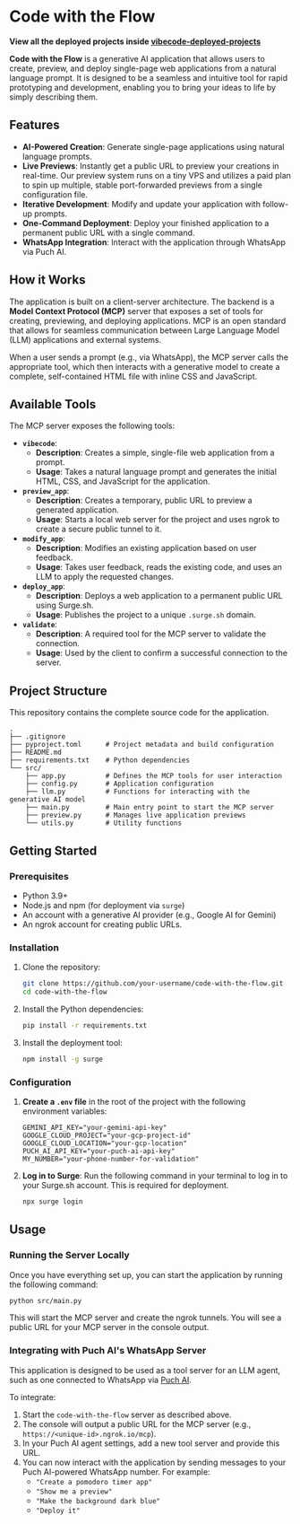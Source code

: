 # Code with the Flow

**View all the deployed projects inside [vibecode-deployed-projects](https://github.com/akshathmangudi/vibecode-deployed-projects)**

**Code with the Flow** is a generative AI application that allows users to create, preview, and deploy single-page web applications from a natural language prompt. It is designed to be a seamless and intuitive tool for rapid prototyping and development, enabling you to bring your ideas to life by simply describing them.

## Features

-   **AI-Powered Creation**: Generate single-page applications using natural language prompts.
-   **Live Previews**: Instantly get a public URL to preview your creations in real-time. Our preview system runs on a tiny VPS and utilizes a paid plan to spin up multiple, stable port-forwarded previews from a single configuration file.
-   **Iterative Development**: Modify and update your application with follow-up prompts.
-   **One-Command Deployment**: Deploy your finished application to a permanent public URL with a single command.
-   **WhatsApp Integration**: Interact with the application through WhatsApp via Puch AI.

## How it Works

The application is built on a client-server architecture. The backend is a **Model Context Protocol (MCP)** server that exposes a set of tools for creating, previewing, and deploying applications. MCP is an open standard that allows for seamless communication between Large Language Model (LLM) applications and external systems.

When a user sends a prompt (e.g., via WhatsApp), the MCP server calls the appropriate tool, which then interacts with a generative model to create a complete, self-contained HTML file with inline CSS and JavaScript.

## Available Tools

The MCP server exposes the following tools:

-   **`vibecode`**:
    -   **Description**: Creates a simple, single-file web application from a prompt.
    -   **Usage**: Takes a natural language prompt and generates the initial HTML, CSS, and JavaScript for the application.
-   **`preview_app`**:
    -   **Description**: Creates a temporary, public URL to preview a generated application.
    -   **Usage**: Starts a local web server for the project and uses ngrok to create a secure public tunnel to it.
-   **`modify_app`**:
    -   **Description**: Modifies an existing application based on user feedback.
    -   **Usage**: Takes user feedback, reads the existing code, and uses an LLM to apply the requested changes.
-   **`deploy_app`**:
    -   **Description**: Deploys a web application to a permanent public URL using Surge.sh.
    -   **Usage**: Publishes the project to a unique `.surge.sh` domain.
-   **`validate`**:
    -   **Description**: A required tool for the MCP server to validate the connection.
    -   **Usage**: Used by the client to confirm a successful connection to the server.

## Project Structure

This repository contains the complete source code for the application.

```
.
├── .gitignore
├── pyproject.toml      # Project metadata and build configuration
├── README.md
├── requirements.txt    # Python dependencies
└── src/
    ├── app.py          # Defines the MCP tools for user interaction
    ├── config.py       # Application configuration
    ├── llm.py          # Functions for interacting with the generative AI model
    ├── main.py         # Main entry point to start the MCP server
    ├── preview.py      # Manages live application previews
    └── utils.py        # Utility functions
```

## Getting Started

### Prerequisites

-   Python 3.9+
-   Node.js and npm (for deployment via `surge`)
-   An account with a generative AI provider (e.g., Google AI for Gemini)
-   An ngrok account for creating public URLs.

### Installation

1.  Clone the repository:
    ```bash
    git clone https://github.com/your-username/code-with-the-flow.git
    cd code-with-the-flow
    ```

2.  Install the Python dependencies:
    ```bash
    pip install -r requirements.txt
    ```

3.  Install the deployment tool:
    ```bash
    npm install -g surge
    ```

### Configuration

1.  **Create a `.env` file** in the root of the project with the following environment variables:

    ```env
    GEMINI_API_KEY="your-gemini-api-key"
    GOOGLE_CLOUD_PROJECT="your-gcp-project-id"
    GOOGLE_CLOUD_LOCATION="your-gcp-location"
    PUCH_AI_API_KEY="your-puch-ai-api-key"
    MY_NUMBER="your-phone-number-for-validation"
    ```

3.  **Log in to Surge**:
    Run the following command in your terminal to log in to your Surge.sh account. This is required for deployment.
    ```bash
    npx surge login
    ```

## Usage

### Running the Server Locally

Once you have everything set up, you can start the application by running the following command:

```bash
python src/main.py
```

This will start the MCP server and create the ngrok tunnels. You will see a public URL for your MCP server in the console output.

### Integrating with Puch AI's WhatsApp Server

This application is designed to be used as a tool server for an LLM agent, such as one connected to WhatsApp via [Puch AI](https://puch.ai/).

To integrate:

1.  Start the `code-with-the-flow` server as described above.
2.  The console will output a public URL for the MCP server (e.g., `https://<unique-id>.ngrok.io/mcp`).
3.  In your Puch AI agent settings, add a new tool server and provide this URL.
4.  You can now interact with the application by sending messages to your Puch AI-powered WhatsApp number. For example:
    -   `"Create a pomodoro timer app"`
    -   `"Show me a preview"`
    -   `"Make the background dark blue"`
    -   `"Deploy it"`

